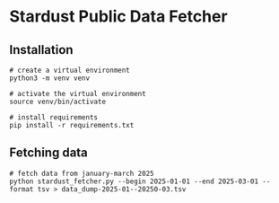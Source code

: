 # Stardust Public Data Fetcher

## Installation

```
# create a virtual environment
python3 -m venv venv

# activate the virtual environment
source venv/bin/activate

# install requirements
pip install -r requirements.txt
```

## Fetching data

```
# fetch data from january-march 2025
python stardust_fetcher.py --begin 2025-01-01 --end 2025-03-01 --format tsv > data_dump-2025-01--20250-03.tsv
```


